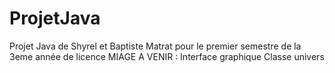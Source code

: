 # ProjetJava
Projet Java de Shyrel et Baptiste Matrat pour le premier semestre de la 3eme année de licence MIAGE
A VENIR :
Interface graphique 
Classe univers 
